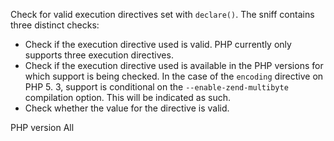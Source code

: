 Check for valid execution directives set with `declare()`.
The sniff contains three distinct checks:
- Check if the execution directive used is valid.  PHP currently only supports
  three execution directives. 
- Check if the execution directive used is available in the PHP versions
  for which support is being checked. 
  In the case of the `encoding` directive on PHP 5. 3, support is conditional
  on the `--enable-zend-multibyte` compilation option.  This will be indicated as such. 
- Check whether the value for the directive is valid. 

PHP version All